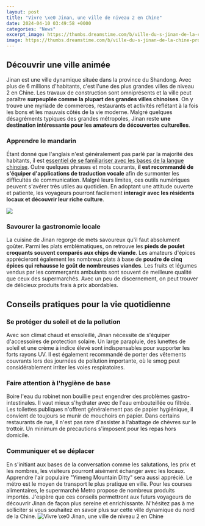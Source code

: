 ```yaml
---
layout: post
title: "Vivre \xe0 Jinan, une ville de niveau 2 en Chine"
date: 2024-04-10 03:49:58 +0000
categories: "News"
excerpt_image: https://thumbs.dreamstime.com/b/ville-du-s-jinan-de-la-chine-province-de-shandong-parc-de-ressort-de-baotu-95181162.jpg
image: https://thumbs.dreamstime.com/b/ville-du-s-jinan-de-la-chine-province-de-shandong-parc-de-ressort-de-baotu-95181162.jpg
---
```


## Découvrir une ville animée
Jinan est une ville dynamique située dans la province du Shandong. Avec plus de 6 millions d'habitants, c'est l'une des plus grandes villes de niveau 2 en Chine. Les travaux de construction sont omniprésents et la ville peut paraître **surpeuplée comme la plupart des grandes villes chinoises**. On y trouve une myriade de commerces, restaurants et activités reflétant à la fois les bons et les mauvais côtés de la vie moderne. Malgré quelques désagréments typiques des grandes métropoles, Jinan reste **une destination intéressante pour les amateurs de découvertes culturelles**.
### Apprendre le mandarin
Étant donné que l'anglais n'est généralement pas parlé par la majorité des habitants, il est [essentiel de se familiariser avec les bases de la langue chinoise](https://jnewshub.github.io/2023-11-05-budget-travel-in-china-your-guide-to-a-2000-yuan-week-trip/). Outre quelques phrases et mots courants, **il est recommandé de s'équiper d'applications de traduction vocale** afin de surmonter les difficultés de communication. Malgré leurs limites, ces outils numériques peuvent s'avérer très utiles au quotidien. En adoptant une attitude ouverte et patiente, les voyageurs pourront facilement **interagir avec les résidents locaux et découvrir leur riche culture**.

![](https://lh4.googleusercontent.com/CDsbKjOn38j9nIJXudPiXSHx7mCJKg3lxdbmWESGq6eikh2F9wfqCmj6X2kQMpb2j2z7wzO52nsKZq59lqUZa6ZheWZKUqnkYinDT6PBL5NIVB6MCc8M7aUVSLwxYZ1qjf317G5pnauaxwdaYLxsxMsQ0zMFEZKUdGEFgtzTmdPHcO3UOb5_ByaO2F5EuImcEOoWJspYyQ)
### Savourer la gastronomie locale 
La cuisine de Jinan regorge de mets savoureux qu'il faut absolument goûter. Parmi les plats emblématiques, on retrouve les **pieds de poulet croquants souvent comparés aux chips de viande**. Les amateurs d'épices apprécieront également les nombreux plats à base de **poudre de cinq épices qui rehausse le goût de nombreuses viandes**. Les fruits et légumes vendus par les commerçants ambulants sont souvent de meilleure qualité que ceux des supermarchés. Avec un peu de discernement, on peut trouver de délicieux produits frais à prix abordables. 
## Conseils pratiques pour la vie quotidienne
### Se protéger du soleil et de la pollution
Avec son climat chaud et ensoleillé, Jinan nécessite de s'équiper d'accessoires de protection solaire. Un large parapluie, des lunettes de soleil et une crème à indice élevé sont indispensables pour supporter les forts rayons UV. Il est également recommandé de porter des vêtements couvrants lors des journées de pollution importante, où le smog peut considérablement irriter les voies respiratoires.
### Faire attention à l'hygiène de base
Boire l'eau du robinet non bouillie peut engendrer des problèmes gastro-intestinales. Il vaut mieux s'hydrater avec de l'eau embouteillée ou filtrée. Les toilettes publiques n'offrent généralement pas de papier hygiénique, il convient de toujours se munir de mouchoirs en papier. Dans certains restaurants de rue, il n'est pas rare d'assister à l'abattage de chèvres sur le trottoir. Un minimum de precautions s'imposent pour les repas hors domicile.
### Communiquer et se déplacer 
En s'initiant aux bases de la conversation comme les salutations, les prix et les nombres, les visiteurs pourront aisément échanger avec les locaux. Apprendre l'air populaire "Yimeng Mountain Ditty" sera aussi apprécié. Le métro est le moyen de transport le plus pratique en ville. Pour les courses alimentaires, le supermarché Metro propose de nombreux produits importés.
J'espère que ces conseils permettront aux futurs voyageurs de découvrir Jinan de façon plus sereine et enrichissante. N'hésitez pas à me solliciter si vous souhaitez en savoir plus sur cette ville dynamique du nord de la Chine.
![Vivre \xe0 Jinan, une ville de niveau 2 en Chine](https://thumbs.dreamstime.com/b/ville-du-s-jinan-de-la-chine-province-de-shandong-parc-de-ressort-de-baotu-95181162.jpg)